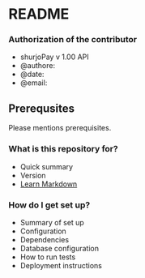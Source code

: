# README #

### Authorization of the contributor ##
*	shurjoPay v 1.00 API
*	@authore:
*	@date:
*	@email:

## Prerequsites ###
 Please mentions prerequisites.

### What is this repository for? ###

* Quick summary
* Version
* [Learn Markdown](https://bitbucket.org/tutorials/markdowndemo)


### How do I get set up? ###

* Summary of set up
* Configuration
* Dependencies
* Database configuration
* How to run tests
* Deployment instructions

